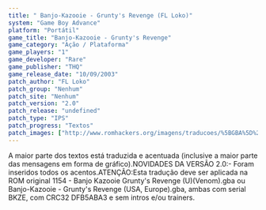 ```yaml
---
title: " Banjo-Kazooie - Grunty's Revenge (FL Loko)"
system: "Game Boy Advance"
platform: "Portátil"
game_title: "Banjo-Kazooie - Grunty's Revenge"
game_category: "Ação / Plataforma"
game_players: "1"
game_developer: "Rare"
game_publisher: "THQ"
game_release_date: "10/09/2003"
patch_author: "FL Loko"
patch_group: "Nenhum"
patch_site: "Nenhum"
patch_version: "2.0"
patch_release: "undefined"
patch_type: "IPS"
patch_progress: "Textos"
patch_images: ["http://www.romhackers.org/imagens/traducoes/%5BGBA%5D%20Banjo-Kazooie%20-%20Grunty's%20Revenge%20-%20FL%20Loko%20-%201.png","http://www.romhackers.org/imagens/traducoes/%5BGBA%5D%20Banjo-Kazooie%20-%20Grunty's%20Revenge%20-%20FL%20Loko%20-%202.png","http://www.romhackers.org/imagens/traducoes/%5BGBA%5D%20Banjo-Kazooie%20-%20Grunty's%20Revenge%20-%20FL%20Loko%20-%203.png"]
---
```

A maior parte dos textos está traduzida e acentuada (inclusive a maior parte das mensagens em forma de gráfico).NOVIDADES DA VERSÃO 2.0:- Foram inseridos todos os acentos.ATENÇÃO:Esta tradução deve ser aplicada na ROM original 1154 - Banjo Kazooie Grunty's Revenge (U)(Venom).gba ou Banjo-Kazooie - Grunty's Revenge (USA, Europe).gba, ambas com serial BKZE, com CRC32 DFB5ABA3 e sem intros e/ou trainers.